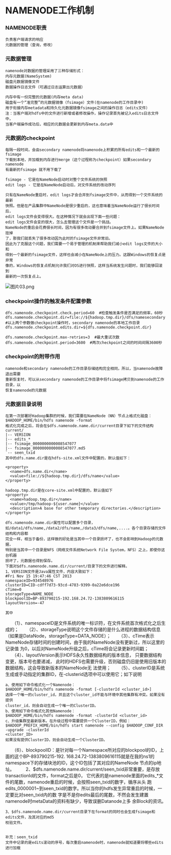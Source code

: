# NAMENODE工作机制

###  NAMENODE职责

	负责客户端请求的响应
	元数据的管理（查询，修改）
	
### 元数据管理

	namenode对数据的管理采用了三种存储形式：
	内存元数据(NameSystem)
	磁盘元数据镜像文件
	数据操作日志文件（可通过日志运算出元数据）
	
	内存中有一份完整的元数据(内存meta data)
	磁盘有一个“准完整”的元数据镜像（fsimage）文件(在namenode的工作目录中)
	用于衔接内存metadata和持久化元数据镜像fsimage之间的操作日志（edits文件）
	注：当客户端对hdfs中的文件进行新增或者修改操作，操作记录首先被记入edits日志文件中，
	当客户端操作成功后，相应的元数据会更新到内存meta.data中
	
### 元数据的checkpoint

	每隔一段时间，会由secondary namenode将namenode上积累的所有edits和一个最新的fsimage
	下载到本地，并加载到内存进行merge（这个过程称为checkpoint）如果secondary namenode
	有最新的fsimage 就不用下载了

	fsimage - 它是在NameNode启动时对整个文件系统的快照
	edit logs - 它是在NameNode启动后，对文件系统的改动序列
	
	只有在NameNode重启时，edit logs才会合并到fsimage文件中，从而得到一个文件系统的最新
	快照。但是在产品集群中NameNode是很少重启的，这也意味着当NameNode运行了很长时间后，
	edit logs文件会变得很大。在这种情况下就会出现下面一些问题：
	edit logs文件会变的很大，怎么去管理这个文件是一个挑战。
	NameNode的重启会花费很长时间，因为有很多改动要合并到fsimage文件上。如果NameNode挂掉
	了，那我们就丢失了很多改动因为此时的fsimage文件非常旧。
	因此为了克服这个问题，我们需要一个易于管理的机制来帮助我们减小edit logs文件的大小和
	得到一个最新的fsimage文件，这样也会减小在NameNode上的压力。这跟Windows的恢复点是非常
	像的，Windows的恢复点机制允许我们对OS进行快照，这样当系统发生问题时，我们能够回滚到
	最新的一次恢复点上。
	
![图片03.png](https://upload-images.jianshu.io/upload_images/14465950-7694f9100bfc98ff.png?imageMogr2/auto-orient/strip%7CimageView2/2/w/1240)

###	checkpoint操作的触发条件配置参数

	dfs.namenode.checkpoint.check.period=60  #检查触发条件是否满足的频率，60秒
	dfs.namenode.checkpoint.dir=file://${hadoop.tmp.dir}/dfs/namesecondary
	#以上两个参数做checkpoint操作时，secondary namenode的本地工作目录
	dfs.namenode.checkpoint.edits.dir=${dfs.namenode.checkpoint.dir}

	dfs.namenode.checkpoint.max-retries=3  #最大重试次数
	dfs.namenode.checkpoint.period=3600  #两次checkpoint之间的时间间隔3600秒
	
###	checkpoint的附带作用
	
	namenode和secondary namenode的工作目录存储结构完全相同，所以，当namenode故障退出需要
	重新恢复时，可以从secondary namenode的工作目录中将fsimage拷贝到namenode的工作目录，以
	恢复namenode的元数据
	
### 元数据目录说明
	在第一次部署好Hadoop集群的时候，我们需要在NameNode（NN）节点上格式化磁盘：
	$HADOOP_HOME/bin/hdfs namenode -format
	格式化完成之后，将会在$dfs.namenode.name.dir/current目录下如下的文件结构
	current/
	|-- VERSION
	|-- edits_*
	|-- fsimage_0000000000008547077
	|-- fsimage_0000000000008547077.md5
	`-- seen_txid
	其中的dfs.name.dir是在hdfs-site.xml文件中配置的，默认值如下：
	
	<property>
	  <name>dfs.name.dir</name>
	  <value>file://${hadoop.tmp.dir}/dfs/name</value>
	</property>

	hadoop.tmp.dir是在core-site.xml中配置的，默认值如下
	<property>
	  <name>hadoop.tmp.dir</name>
	  <value>/tmp/hadoop-${user.name}</value>
	  <description>A base for other temporary directories.</description>
	</property>

	dfs.namenode.name.dir属性可以配置多个目录，
	如/data1/dfs/name,/data2/dfs/name,/data3/dfs/name,....。各个目录存储的文件结构和内容都
	完全一样，相当于备份，这样做的好处是当其中一个目录损坏了，也不会影响到Hadoop的元数据，
	特别是当其中一个目录是NFS（网络文件系统Network File System，NFS）之上，即使你这台机器
	损坏了，元数据也得到保存。
	下面对$dfs.namenode.name.dir/current/目录下的文件进行解释。
	1、VERSION文件是Java属性文件，内容大致如下：
	#Fri Nov 15 19:47:46 CST 2013
	namespaceID=934548976
	clusterID=CID-cdff7d73-93cd-4783-9399-0a22e6dce196
	cTime=0
	storageType=NAME_NODE
	blockpoolID=BP-893790215-192.168.24.72-1383809616115
	layoutVersion=-47

	其中
	
　　（1）、namespaceID是文件系统的唯一标识符，在文件系统首次格式化之后生成的；
　　（2）、storageType说明这个文件存储的是什么进程的数据结构信息
		（如果是DataNode，storageType=DATA_NODE）；
　　（3）、cTime表示NameNode存储时间的创建时间，由于我的NameNode没有更新过，所以这里的记录值
		为0，以后对NameNode升级之后，cTime将会记录更新时间戳；
　　（4）、layoutVersion表示HDFS永久性数据结构的版本信息， 只要数据结构变更，版本号也要递减，
		此时的HDFS也需要升级，否则磁盘仍旧是使用旧版本的数据结构，这会导致新版本的NameNode无
		法使用；
　　（5）、clusterID是系统生成或手动指定的集群ID，在-clusterid选项中可以使用它；如下说明

	a、使用如下命令格式化一个Namenode：
	$HADOOP_HOME/bin/hdfs namenode -format [-clusterId <cluster_id>]
	选择一个唯一的cluster_id，并且这个cluster_id不能与环境中其他集群有冲突。如果没有提供
	cluster_id，则会自动生成一个唯一的ClusterID。
	b、使用如下命令格式化其他Namenode：
	$HADOOP_HOME/bin/hdfs namenode -format -clusterId <cluster_id>
	c、升级集群至最新版本。在升级过程中需要提供一个ClusterID，例如：
	$HADOOP_PREFIX_HOME/bin/hdfs start namenode --config $HADOOP_CONF_DIR  -upgrade -clusterId
	<cluster_ID>
	如果没有提供ClusterID，则会自动生成一个ClusterID。
　　（6）、blockpoolID：是针对每一个Namespace所对应的blockpool的ID，上面的这个BP-893790215-192.
	168.24.72-1383809616115就是在我的ns1的namespace下的存储块池的ID，这个ID包括了其对应的NameNode
	节点的ip地址。
　　
	2、$dfs.namenode.name.dir/current/seen_txid非常重要，是存放transactionId的文件，format之后是0，
	它代表的是namenode里面的edits_*文件的尾数，namenode重启的时候，会按照seen_txid的数字，循序从头
	跑edits_0000001~到seen_txid的数字。所以当你的hdfs发生异常重启的时候，一定要比对seen_txid内的数
	字是不是你edits最后的尾数，不然会发生建置namenode时metaData的资料有缺少，导致误删Datanode上多
	余Block的资讯。

	3、$dfs.namenode.name.dir/current目录下在format的同时也会生成fsimage和edits文件，及其对应的md5
	校验文件。


	补充：seen_txid 
	文件中记录的是edits滚动的序号，每次重启namenode时，namenode就知道要将哪些edits进行加载
	